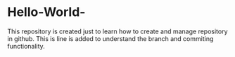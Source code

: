 # Hello-World-
This repository is created just to learn how to create and manage repository in github.
This is line is added to understand the branch and commiting functionality. 

